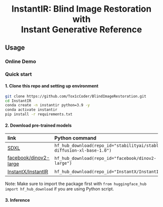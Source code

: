 <div align="center">
<h1>InstantIR: Blind Image Restoration with</br>Instant Generative Reference</h1>
</div>

## Usage
### Online Demo

### Quick start
#### 1. Clone this repo and setting up environment
```sh
git clone https://github.com/Tox1cCoder/BlindImageRestoration.git
cd InstantIR
conda create -n instantir python=3.9 -y
conda activate instantir
pip install -r requirements.txt
```
#### 2. Download pre-trained models

| link | Python command
| :--- | :----------
|[SDXL](https://huggingface.co/stabilityai/stable-diffusion-xl-base-1.0) | `hf_hub_download(repo_id="stabilityai/stable-diffusion-xl-base-1.0")`
|[facebook/dinov2-large](https://huggingface.co/facebook/dinov2-large) | `hf_hub_download(repo_id="facebook/dinov2-large")`
|[InstantX/InstantIR](https://huggingface.co/InstantX/InstantIR) | `hf_hub_download(repo_id="InstantX/InstantIR")`

Note: Make sure to import the package first with `from huggingface_hub import hf_hub_download` if you are using Python script.

#### 3. Inference
